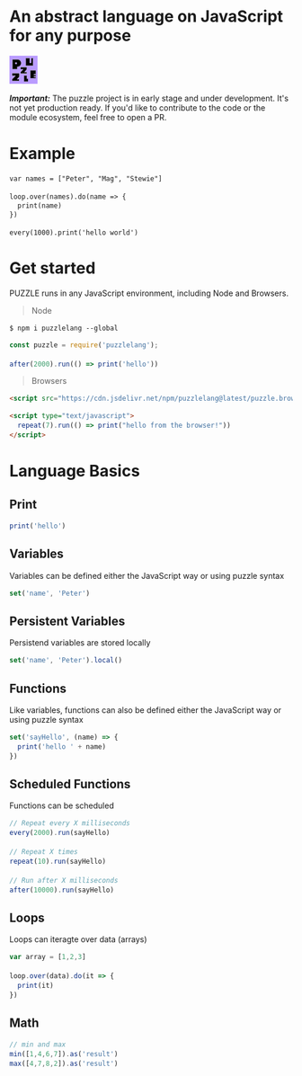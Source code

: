 <div class="cover-main"><!-- _coverpage.md -->
<h1 class="header" style="padding: 0px !important;margin-left:0px;">An <span class="highlight-primary">abstract language</span> on JavaScript for any purpose</h1>

![puzzle](https://github.com/puzzlelang/puzzlelang.github.io/blob/master/assets/puzzle.png?raw=true "Puzzle logo")

***Important:*** The puzzle project is in early stage and under development. It's not yet production ready. If you'd like to contribute to the code or the module ecosystem, feel free to open a PR.

# Example

```puzzle
var names = ["Peter", "Mag", "Stewie"]

loop.over(names).do(name => {
  print(name)
})

every(1000).print('hello world')
```

# Get started

PUZZLE runs in any JavaScript environment, including Node and Browsers.

> Node

```shell
$ npm i puzzlelang --global
```
```javascript
const puzzle = require('puzzlelang');

after(2000).run(() => print('hello'))
```

> Browsers

```html
<script src="https://cdn.jsdelivr.net/npm/puzzlelang@latest/puzzle.browser.js">
```
```html
<script type="text/javascript">
  repeat(7).run(() => print("hello from the browser!"))
</script>
```

# Language Basics

## Print

```javascript
print('hello')
```

## Variables

Variables can be defined either the JavaScript way or using puzzle syntax

```javascript
set('name', 'Peter')
```

## Persistent Variables

Persistend variables are stored locally

```javascript
set('name', 'Peter').local()
```

## Functions

Like variables, functions can also be defined either the JavaScript way or using puzzle syntax

```javascript
set('sayHello', (name) => {
  print('hello ' + name)
})
```


## Scheduled Functions

Functions can be scheduled

```javascript
// Repeat every X milliseconds
every(2000).run(sayHello)

// Repeat X times
repeat(10).run(sayHello)

// Run after X milliseconds
after(10000).run(sayHello)
```

## Loops

Loops can iteragte over data (arrays)

```javascript
var array = [1,2,3]

loop.over(data).do(it => {
  print(it)
})
```


## Math

```javascript
// min and max
min([1,4,6,7]).as('result')
max([4,7,8,2]).as('result')
```
